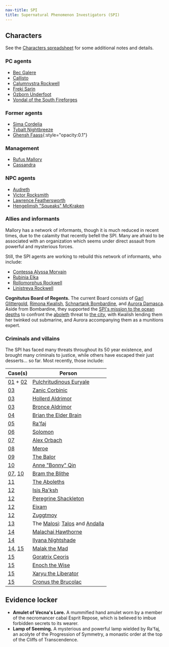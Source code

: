 ```yaml
---
nav-title: SPI
title: Supernatural Phenomenon Investigators (SPI)
---
```


## Characters

See the [Characters
spreadsheet](https://docs.google.com/spreadsheets/d/1lzAUsHm18l4yJp-zlpqUPrymxF2BL9-cxPHaOeEy92g/edit)
for some additional notes and details.

### PC agents

* [Bec Galere](../dossiers/bec)
* [Callisto](../dossiers/cal)
* [Calumnystra Rockwell](../dossiers/callie)
* [Freki Sarin](../dossiers/freki)
* [Ozborn Underfoot](../dossiers/oz)
* [Vondal of the South Fireforges](../dossiers/vondal)

### Former agents

* [Sima Cordelia](../dossiers/sima)
* [Tybalt Nightbreeze](../dossiers/tybalt)
* [Ghensh Faass](../dossiers/ghensh){:style="opacity:0.1"}

### Management

* [Rufus Mallory](../dossiers/mallory)
* [Cassandra](../dossiers/cassandra)

### NPC agents

* [Audreth](../dossiers/audreth)
* [Victor Rocksmith](../dossiers/victor-rocksmith)
* [Lawrence Feathersworth](../dossiers/lawrence-feathersworth)
* [Hengelimsh "Squeaks" McKraken](../dossiers/squeaks-mckraken)

### Allies and informants

Mallory has a network of informants, though it is much reduced in recent times,
due to the calamity that recently befell the SPI. Many are afraid to be
associated with an organization which seems under direct assault from powerful
and mysterious forces.

Still, the SPI agents are working to rebuild this network of informants, who
include:

* [Contessa Alyssa Morvain](../dossiers/contessa-morvain)
* [Rubinia Elka](../dossiers/rubinia-elka)
* [Rollomorphus Rockwell](../dossiers/rollomorphus-rockwell)
* [Linistreya Rockwell](../dossiers/linistreya-rockwell)

**Cognitutus Board of Regents.** The current Board consists of
[Garl Glittergold](../dossiers/garl-glittergold),
[Rimona Kwalish](../dossiers/rimona-kwalish),
[Schnartank Bombardine](../dossiers/schnartank-bombardine), and
[Aurora Damasca](../dossiers/aurora-damasca). Aside from Bombardine,
they supported the [SPI's mission to the ocean depths](../events/case-11) to
confront the [aboleth](../creatures/aboleths) threat to
[the city](../locales/cognitutus), with Kwalish lending them her twinked out
submarine, and Aurora accompanying them as a munitions expert.

### Criminals and villains

The SPI has faced many threats throughout its 50 year existence,
and brought many criminals to justice, while others have escaped
their just desserts... so far. Most recently, those include:

| Case(s)                                           | Person                                                         |
|---------------------------------------------------|----------------------------------------------------------------|
| [01](../events/case-01) + [02](../events/case-02) | [Pulchritudinous Euryale](../dossiers/pulchritudinous-euryale) |
| [03](../events/case-03)                           | [Zanic Corbinic](../dossiers/zanic-corbinic)                   |
| [03](../events/case-03)                           | [Hollerd Aldrimor](../dossiers/hollerd-aldrimor)               |
| [03](../events/case-03)                           | [Bronce Aldrimor](../dossiers/bronce-aldrimor)                 |
| [04](../events/case-04)                           | [Brian the Elder Brain](../dossiers/brian-the-elder-brain)     |
| [05](../events/case-05)                           | [Ra'faj](../dossiers/rafaj)                                    |
| [06](../events/case-06)                           | [Solomon](../dossiers/solomon)                                 |
| [07](../events/case-07)                           | [Alex Orbach](../dossiers/alex-orbach)                         |
| [08](../events/case-08)                           | [Meroe](../dossiers/meroe)                                     |
| [09](../events/case-09)                           | [The Balor](../dossiers/balor)                                 |
| [10](../events/case-10)                           | [Anne "Bonny" Qin](../dossiers/bonny-qin)                      |
| [07](../events/case-07), [10](../events/case-10)  | [Bram the Blithe](../dossiers/bram-the-blithe)                 |
| [11](../events/case-11)                           | [The Aboleths](../creatures/aboleths)                          |
| [12](../events/case-12)                           | [Isis Ra'ksh](../dossiers/isis-raksh)                          |
| [12](../events/case-12)                           | [Peregrine Shackleton](../dossiers/peregrine-shackleton)       |
| [12](../events/case-12)                           | [Eixam](../dossiers/eixam)                                     |
| [12](../events/case-12)                           | [Zuggtmoy](../dossiers/zuggtmoy)                               |
| [13](../events/case-13)                           | The [Malosi](../orgs/malosi): [Talos](../dossiers/talos) and [Andalla](../dossiers/andalla) |
| [14](../events/case-14)                           | [Malachai Hawthorne](../dossiers/malachai-hawthorne)           |
| [14](../events/case-14)                           | [Ilyana Nightshade](../dossiers/ilyana-nightshade)             |
| [14](../events/case-14), [15](../events/case-15)  | [Malak the Mad](../dossiers/malak-the-mad)                     |
| [15](../events/case-15)                           | [Goratrix Ceoris](../dossiers/goratrix-ceoris)                 |
| [15](../events/case-15)                           | [Enoch the Wise](../dossiers/enoch-the-wise)                   |
| [15](../events/case-15)                           | [Xaryu the Liberator](../dossiers/xaryu-undead)                |
| [15](../events/case-15)                           | [Cronus the Brucolac](../dossiers/cronus)                      |

## Evidence locker

* **Amulet of Vecna's Lore.** A mummified hand amulet worn by a member of the necromancer cabal Esprit Repose, which is believed to imbue forbidden secrets to its wearer.
* **Lamp of Seeming.** A mysterious and powerful lamp wielded by Ra'faj, an acolyte of the Progression of Symmetry, a monastic order at the top of the Cliffs of Transcendence.

